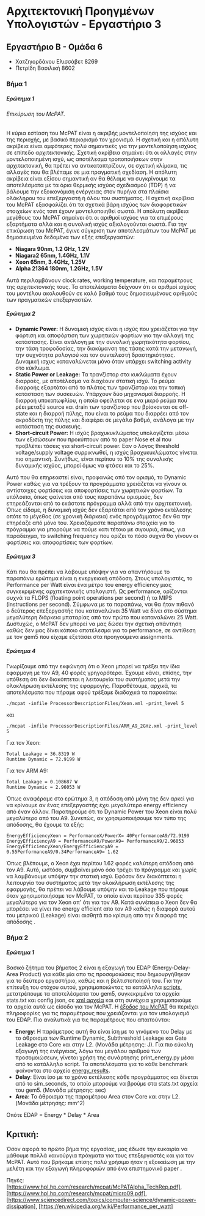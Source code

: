 # Αρχιτεκτονική Προηγμένων Υπολογιστών - Εργαστήριο 3
## Εργαστήριο Β - Ομάδα 6
* Χατζηιορδάνου Ελισσάβετ 8269
* Πετρίδη Βασιλική 8602

### Βήμα 1

##### Ερώτημα 1

###### Επικύρωση του McPAT.

Η κύρια εστίαση του McPAT είναι η ακριβής μοντελοποίηση της ισχύος και της περιοχής, με βασικό περιορισμό τον χρονισμό. Η σχετική και η απόλυτη ακρίβεια είναι αμφότερες πολύ σημαντικές για την μοντελοποίηση ισχύος σε επίπεδο αρχιτεκτονικής. Σχετική ακρίβεια σημαίνει ότι οι αλλαγές στην μοντελοποιημένη ισχύ, ως αποτέλεσμα τροποποιήσεων στην αρχιτεκτονική, θα πρέπει να αντικατοπτρίζουν, σε σχετική κλίμακα, τις αλλαγές που θα βλέπαμε σε μια πραγματική σχεδίαση. Η απόλυτη ακρίβεια είναι εξίσου σημαντική αν θα θέλαμε να συγκρίνουμε τα αποτελέσματα με τα όρια θερμικής ισχύος σχεδιασμού (TDP) ή να βάλουμε την εξοικονόμιση ενέργειας στον πυρήνα στα πλαίσια ολόκληρου του επεξεργαστή ή όλου του συστήματος. Η σχετική ακρίβεια του McPAT εξασφαλίζει ότι τα σχετικά βάρη ισχύος των διαφορετικών στοιχείων ενός τσιπ έχουν μοντελοποιηθεί σωστά. Η απόλυτη ακρίβεια μεγέθους του McPAT σημαίνει ότι οι αριθμοί ισχύος για τα επιμέρους εξαρτήματα αλλά και η συνολική ισχύς αξιολογούνται σωστά. Για την επικύρωση του McPAT, έγινε σύγκριση των αποτελεσμάτων του  McPAT με δημοσιευμένα δεδομένα των εξής επεξεργαστών:
* __Niagara 90nm, 1.2 GHz, 1.2V__
* __Niagara2 65nm, 1.4GHz, 1.1V__
* __Xeon 65nm, 3.4GHz, 1.25V__
* __Alpha 21364 180nm, 1.2GHz, 1.5V__

Αυτά περιλαμβάνουν clock rates, working temperature, και παραμέτρους της αρχιτεκτονικής τους. Τα αποτελέσματα δείχνουν ότι οι αριθμοί ισχύος του μοντέλου ακολουθούν σε καλό βαθμό τους δημοσιευμένους αριθμούς των πραγματικών επεξεργαστών. 


##### Ερώτημα 2

* __Dynamic Power:__   Η δυναμική ισχύς είναι η ισχύς που χρειάζεται για την φόρτιση και αποφόρτιση των χωρητικών φορτίων για την αλλαγή της κατάστασης. Είναι ανάλογη με την συνολική χωρητικότητα φορτίου, την τάση τροφοδοσίας, την διακύμανση της τάσης κατά την μεταγωγή, την συχνότητα ρολογιού και τον συντελεστή δραστηριότητας. Δυναμική ισχυς καταναλώνεται μόνο όταν υπάρχει switching activity στο κύκλωμα.
* __Static Power or Leakage:__ Τα τρανζίστορ στα κυκλώματα έχουν διαρροές, με αποτέλεσμα να διαχέουν στατική ισχύ. Το ρεύμα διαρροής εξαρτάται από το πλάτος των τρανζίστορ και την τοπική κατάσταση των συσκευών. Υπάρχουν δύο μηχανισμοί διαρροής. Η διαρροή υποκατωφλίου, η οποία οφείλεται σε ενα μικρό ρεύμα που ρέει μεταξύ source και drain των τρανζίστορ που βρίσκονται σε off-state και η διαρροή πύλης, που είναι το ρεύμα που διαρρέει από τον ακροδέκτη της πύλης και διαφέρει σε μεγάλο βαθμό, ανάλογα με την κατάσταση της συσκευής.
* __Short-circuit Power:__ Η ισχύς βραχυκυκλώματος υπολογίζεται μέσω των εξισώσεων που προκύπτουν από το paper Nose et al που προβλέπει τάσεις για short-circuit power. Εαν ο λόγος threshold voltage/supply voltage συρρικνωθεί, η ισχύς βραχυκυκλώματος γίνεται πιο σημαντική. Συνήθως, είναι περίπου το 10% της συνολικής δυναμικής ισχύος, μπορεί όμως να φτάσει και το 25%.

Αυτό που θα επηρεαστεί είναι, προφανώς από τον ορισμό, το Dynamic Power καθώς για να τρέξουν τα προγράμματα χρειάζεται να γίνουν οι αντίστοιχες φορτίσεις και αποφορτίσεις των χωρητικών φορτίων. Τα υπόλοιπα, όπως φαίνεται από τους παραπάνω ορισμούς, δεν επηρεάζονται από το εκάστοτε πρόγραμμα αλλά από την αρχιτεκτονική. Όπως είδαμε, η δυναμική ισχύς δεν εξαρτάται από τον χρόνο εκτέλεσης οπότε το μέγεθος (σε χρονική διάρκεια) ενός προγράμματος δεν θα την επηρέαζε από μόνο του. Χρειαζόμαστε παραπάνω στοιχεία για το πρόγραμμα για μπορούμε να πούμε κατι τέτοιο με σιγουριά, όπως, για παράδειγμα, το switching frequency που ορίζει το πόσο συχνά θα γίνουν οι φορτίσεις και αποφορτίσεις των φορτίων.

##### Ερώτημα 3

Κάτι που θα πρέπει να λάβουμε υπόψην για να απαντήσουμε το παραπάνω ερώτημα είναι η ενεργειακή απόδοση. Στους υπολογιστές, το Performance per Watt είναι ένα μέτρο του energy efficiency μιας συγκεκριμένης αρχιτεκτονικής υπολογιστή. Ως performance, ορίζονται συχνά τα FLOPS (floating point operations per second) ή τα MIPS (instructions per second). Σύμφωνα με τα παραπάνω, ναι θα ήταν πιθανό ο δεύτερος επεξεργαστής που καταναλώνει 35 Watt να δίνει στο σύστημα μεγαλύτερη διάρκεια μπαταρίας από τον πρώτο που καταναλώνει 25 Watt. Δυστυχώς, ο McPAT δεν μπορεί να μας δώσει την σχετική απάντηση καθώς δεν μας δίνει κάποιο αποτέλεσμα για το performance, σε αντίθεση με τον gem5 που είχαμε εξετάσει στα προηγούμενα assignments.

##### Ερώτημα 4

Γνωρίζουμε από την εκφώνηση ότι ο Xeon μπορεί να τρέξει την ίδια εφαρμογη με τον Α9, 40 φορές γρηγορότερα. Έχουμε κάνει, επίσης, την υπόθεση ότι δεν διακόπτεται η λειτουργία  του συστήματος μετά την ολοκλήρωση εκτέλεσης της εφαρμογής. Παραθέτουμε, αρχικά, τα αποτελέσματα που πήραμε αφού τρέξαμε διαδοχικά τα παρακάτω:

```
./mcpat -infile ProcessorDescriptionFiles/Xeon.xml -print_level 5
```
και

```
./mcpat -infile ProcessorDescriptionFiles/ARM_A9_2GHz.xml -print_level 5
```
Για τον Xeon:

```
Total Leakage = 36.8319 W
Runtime Dynamic = 72.9199 W
```
Για τον ARM A9:

```
Total Leakage = 0.108687 W
Runtime Dynamic = 2.96053 W
```
Όπως αναφέραμε στο ερώτημα 3, η απόδοση από μόνη της δεν αρκεί για να κρίνουμε αν ένας επεξεργαστής έχει μεγαλύτερο energy efficiency από έναν άλλον. Παρατηρούμε ότι το Dynamic Power του Xeon είναι πολύ μεγαλύτερο από του Α9. Συνεπώς, αν χρησιμοποιήσουμε τον τύπο της απόδοσης, θα έχουμε τα εξής:
```
EnergyEfficiencyXeon = PerformanceX/PowerX= 40PerformanceA9/72.9199
EnergyEfficiencyA9 = PerformanceA9/PowerA9= PerformanceA9/2.96053
EnergyEfficiencyXeon/EnergyEfficiencyA9 = 0.55PerformanceA9/0.34PerformanceA9= 1.62
```
Όπως βλέπουμε, ο Xeon έχει περίπου 1.62 φορές καλύτερη απόδοση από τον Α9. Αυτό, ωστόσο, συμβαίνει μόνο όσο τρέχει το πρόγραμμα και χωρίς να λαμβάνουμε υπόψην την στατική ισχύ. Εφόσον δεν διακόπτεται η λειτουργία  του συστήματος μετά την ολοκλήρωση εκτέλεσης της εφαρμογής, θα πρέπει να λάβουμε υπόψην και το Leakage που πήραμε όταν χρησιμοποιήσαμε τον McPAT, το οποίο είναι περίπου 335 φορές μεγαλύτερο για τον Xeon απ' ότι για τον Α9. Κατά συνέπεια ο Xeon δεν θα μπορέσει να γίνει πιο energy efficient απο τον Α9 καθώς η διαφορά αυτού του μετρικού (Leakage) είναι αισθητά πιο κρίσιμη απο την διαφορά της απόδοσης . 


### Βήμα 2
##### Ερώτημα 1
Βασικό ζήτημα του βήματος 2 είναι η εξαγωγή του EDAP (Energy-Delay-Area Product) για κάθε μία απο τις προσομοιώσεις που δημιουργήθηκαν για το δεύτερο εργαστήριο, καθώς και η βελτιστοποίησή του. Για την επίτευξη του στόχου αυτού, χρησιμοποιώντας τα κατάλληλα [scripts](https://github.com/vasipetr/archlab3/tree/main/scripts), μετατρέπουμε τα αποτελέσματα του gem5, συγκεκριμένα τα αρχεία stats.txt και config.json, σε [xml αρχεία](https://github.com/vasipetr/archlab3/tree/main/xmls_gem5) και στη συνέχεια χρησιμοποιούμε τα αρχεία αυτά ως είσοδο για τον McPAT. Η [έξοδος του McPAT](https://github.com/vasipetr/archlab3/tree/main/mcpat_results) θα περιέχει πληροφορίες για τις παραμέτρους που χρειάζονται για τον υπολογισμό του EDAP. Πιο αναλυτικά για τις παραμέτρους που απαιτούνται:
* __Energy__: Η παράμετρος αυτή θα είναι ίση με το γινόμενο του Delay με το άθροισμα των Runtime Dynamic, Subthreshold Leakage και Gate Leakage στο Core και στην L2. (Μονάδα μέτρησης: J). Για πιο εύκολη εξαγωγή της ενέργειας, λόγω του μεγάλου αριθμού των προσομοιώσεων, γίνεται χρήση της συνάρτησης print_energy.py μέσα από το κατάλληλο script. Τα αποτελέσματα για το κάθε benchmark φαίνονται στο αρχείο [energy_results](https://github.com/vasipetr/archlab3/tree/main/energy_results).
* __Delay__: Είναι ίσο με το χρόνο εκτέλεσης κάθε προγράμματος και δίνεται από το sim_seconds, το οποίο μπορούμε να βρούμε στα stats.txt αρχεία του gem5. (Μονάδα μέτρησης: sec)
* __Area__: To άθροισμα της παραμέτρου Area στον Core και στην L2. (Μονάδα μέτρησης: mm^2)

Οπότε EDAP = Energy * Delay * Area

## Κριτική:
Όσον αφορά το πρώτο βήμα της εργασίας, μας έδωσε την ευκαιρία να μάθουμε πολλά καινούργια πράγματα για τους επεξεργαστές και για τον McPAT. Αυτό που βρήκαμε επίσης πολύ χρήσιμο ήταν η εξοικείωση με την μελέτη και την εξαγωγή πληροφοριών από ένα επιστημονικό paper .

Πηγές: [https://www.hpl.hp.com/research/mcpat/McPATAlpha_TechRep.pdf], [https://www.hpl.hp.com/research/mcpat/micro09.pdf], [https://www.sciencedirect.com/topics/computer-science/dynamic-power-dissipation], [https://en.wikipedia.org/wiki/Performance_per_watt]
